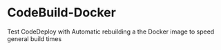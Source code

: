 # CodeBuild-Docker
Test CodeDeploy with Automatic rebuilding a the Docker image to speed general build times
